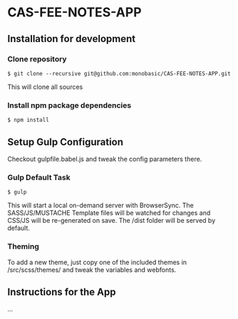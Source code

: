# CAS-FEE-NOTES-APP

## Installation for development

### Clone repository
```
$ git clone --recursive git@github.com:monobasic/CAS-FEE-NOTES-APP.git
```
This will clone all sources


### Install npm package dependencies

```
$ npm install
```

## Setup Gulp Configuration
Checkout gulpfile.babel.js and tweak the config parameters there.

### Gulp Default Task
```
$ gulp
```
This will start a local on-demand server with BrowserSync. The SASS/JS/MUSTACHE Template files will be watched for changes and CSS/JS will be re-generated on save. The /dist folder will be served by default.

### Theming
To add a new theme, just copy one of the included themes in /src/scss/themes/ and tweak the variables and webfonts.

## Instructions for the App
...
